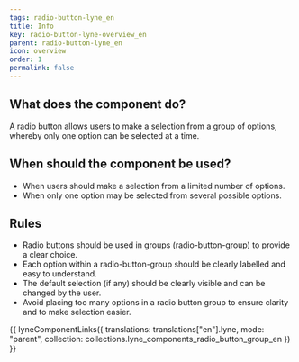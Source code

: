 ```yaml
---
tags: radio-button-lyne_en
title: Info
key: radio-button-lyne-overview_en
parent: radio-button-lyne_en
icon: overview
order: 1
permalink: false
---
```


## What does the component do?
A radio button allows users to make a selection from a group of options, whereby only one option can be selected at a time.

## When should the component be used?
* When users should make a selection from a limited number of options.
* When only one option may be selected from several possible options.

## Rules
* Radio buttons should be used in groups (radio-button-group) to provide a clear choice.
* Each option within a radio-button-group should be clearly labelled and easy to understand.
* The default selection (if any) should be clearly visible and can be changed by the user.
* Avoid placing too many options in a radio button group to ensure clarity and to make selection easier.

{{ lyneComponentLinks({
  translations: translations["en"].lyne,
  mode: "parent",
  collection: collections.lyne_components_radio_button_group_en
}) }}
